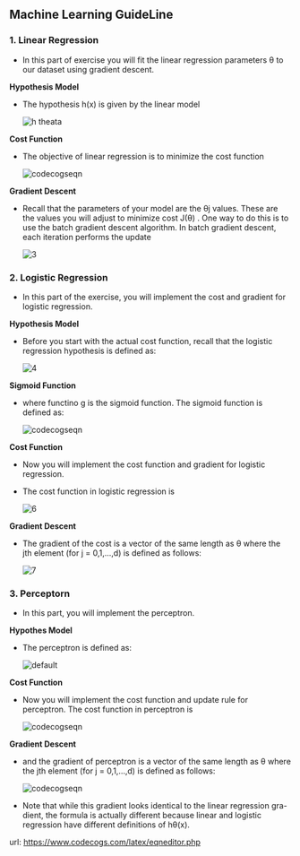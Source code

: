 ## Machine Learning GuideLine

### 1. Linear Regression

- In this part of exercise you will fit the linear regression parameters θ to our dataset using gradient descent.

__Hypothesis Model__
- The hypothesis h(x) is given by the linear model

	![h theata](https://user-images.githubusercontent.com/38908132/49339027-7dab1680-f66e-11e8-91f4-0352437d0935.gif)
	
__Cost Function__

- The objective of linear regression is to minimize the cost function

	![codecogseqn](https://user-images.githubusercontent.com/38908132/49338989-beeef680-f66d-11e8-8b51-a9865da43f0c.gif)

__Gradient Descent__
- Recall that the parameters of your model are the θj values. These are the values you will adjust to minimize cost  J(θ) . One way to do this is to use the batch gradient descent algorithm. In batch gradient descent, each iteration performs the update

	![3](https://user-images.githubusercontent.com/38908132/49339052-104bb580-f66f-11e8-9068-016b9c7ef3ba.gif)


### 2. Logistic Regression
- In this part of the exercise, you will implement the cost and gradient for logistic regression.

__Hypothesis Model__
- Before you start with the actual cost function, recall that the logistic regression hypothesis is defined as:
	
	![4](https://user-images.githubusercontent.com/38908132/49339107-31f96c80-f670-11e8-9722-b81b12ab64e8.gif)

__Sigmoid Function__
- where functino g is the sigmoid function. The sigmoid function is defined as:

	![codecogseqn](https://user-images.githubusercontent.com/38908132/49339128-69681900-f670-11e8-9efc-5832bc513138.gif)

__Cost Function__
- Now you will implement the cost function and gradient for logistic regression.
- The cost function in logistic regression is
	
	![6](https://user-images.githubusercontent.com/38908132/49339154-fad78b00-f670-11e8-8aa4-bd5e2ff23b9a.gif)

__Gradient Descent__
- The gradient of the cost is a vector of the same length as θ where the jth element (for j = 0,1,...,d) is defined as follows:

	![7](https://user-images.githubusercontent.com/38908132/49339182-64f03000-f671-11e8-9309-95809ff07230.gif)

### 3. Perceptorn
- In this part, you will implement the perceptron. 

__Hypothes Model__
- The perceptron is defined as:

	![default](https://user-images.githubusercontent.com/38908132/49377601-f2a14d80-f74d-11e8-8228-5eb90681b0a7.PNG)

__Cost Function__
- Now you will implement the cost function and update rule for perceptron. The cost function in perceptron is

	![codecogseqn](https://user-images.githubusercontent.com/38908132/49377749-54fa4e00-f74e-11e8-8338-e65da50baec6.gif)

__Gradient Descent__
- and the gradient of perceptron is a vector of the same length as θ where the jth element (for j = 0,1,...,d) is defined as follows:

	![codecogseqn](https://user-images.githubusercontent.com/38908132/49377879-a1de2480-f74e-11e8-81d6-7af83c435bb5.gif)
	
- Note that while this gradient looks identical to the linear regression gra- dient, the formula is actually different because linear and logistic regression have different definitions of hθ(x).

url: https://www.codecogs.com/latex/eqneditor.php
